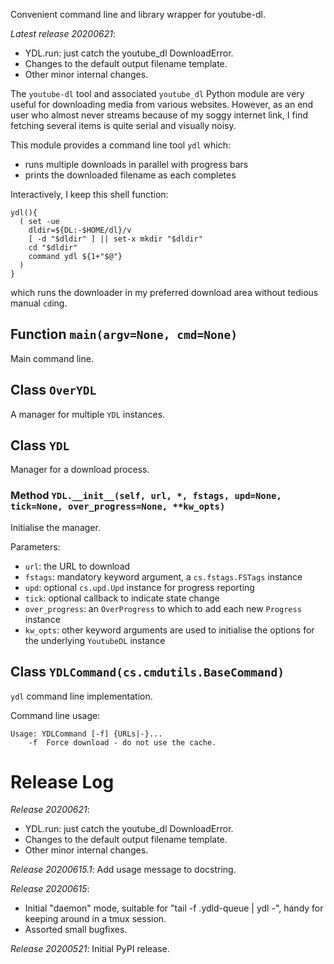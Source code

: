 Convenient command line and library wrapper for youtube-dl.

*Latest release 20200621*:
* YDL.run: just catch the youtube_dl DownloadError.
* Changes to the default output filename template.
* Other minor internal changes.

The `youtube-dl` tool and associated `youtube_dl` Python module
are very useful for downloading media from various websites.
However, as an end user who almost never streams because of my
soggy internet link, I find fetching several items is quite serial and
visually noisy.

This module provides a command line tool `ydl` which:
- runs multiple downloads in parallel with progress bars
- prints the downloaded filename as each completes

Interactively, I keep this shell function:

    ydl(){
      ( set -ue
        dldir=${DL:-$HOME/dl}/v
        [ -d "$dldir" ] || set-x mkdir "$dldir"
        cd "$dldir"
        command ydl ${1+"$@"}
      )
    }

which runs the downloader in my preferred download area
without tedious manual `cd`ing.

## Function `main(argv=None, cmd=None)`

Main command line.

## Class `OverYDL`

A manager for multiple `YDL` instances.

## Class `YDL`

Manager for a download process.

### Method `YDL.__init__(self, url, *, fstags, upd=None, tick=None, over_progress=None, **kw_opts)`

Initialise the manager.

Parameters:
* `url`: the URL to download
* `fstags`: mandatory keyword argument, a `cs.fstags.FSTags` instance
* `upd`: optional `cs.upd.Upd` instance for progress reporting
* `tick`: optional callback to indicate state change
* `over_progress`: an `OverProgress` to which to add each new `Progress` instance
* `kw_opts`: other keyword arguments are used to initialise
  the options for the underlying `YoutubeDL` instance

## Class `YDLCommand(cs.cmdutils.BaseCommand)`

`ydl` command line implementation.


Command line usage:

    Usage: YDLCommand [-f] {URLs|-}...
        -f  Force download - do not use the cache.

# Release Log



*Release 20200621*:
* YDL.run: just catch the youtube_dl DownloadError.
* Changes to the default output filename template.
* Other minor internal changes.

*Release 20200615.1*:
Add usage message to docstring.

*Release 20200615*:
* Initial "daemon" mode, suitable for "tail -f .ydld-queue | ydl -", handy for keeping around in a tmux session.
* Assorted small bugfixes.

*Release 20200521*:
Initial PyPI release.
